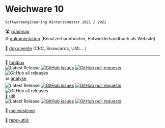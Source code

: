 # Weichware 10
`Softwareengineering Wintersemester 2021 / 2022`

🛣️ [roadmap](https://github.com/orgs/weichware10/projects/3)  
🌐 [dokumentation](https://weichware10.github.io/dokumente/) (Benutzerhandbücher, Entwicklerhandbuch als Website)

📄 [dokumente](https://github.com/weichware10/dokumente) (CRC, Snowcards, UML...)

---

👀 [toolbox](https://github.com/weichware10/toolbox)  
![Latest Release](https://img.shields.io/github/v/release/weichware10/toolbox) [![GitHub issues](https://img.shields.io/github/issues-raw/weichware10/toolbox)](https://github.com/weichware10/toolbox/issues) [![GitHub pull requests](https://img.shields.io/github/issues-pr-raw/weichware10/toolbox)](https://github.com/weichware10/toolbox/pulls) ![GitHub all releases](https://img.shields.io/github/downloads/weichware10/toolbox/total)  
📊 [analyse](https://github.com/weichware10/analyse)  
![Latest Release](https://img.shields.io/github/v/release/weichware10/analyse) [![GitHub issues](https://img.shields.io/github/issues-raw/weichware10/analyse)](https://github.com/weichware10/analyse/issues) [![GitHub pull requests](https://img.shields.io/github/issues-pr-raw/weichware10/analyse)](https://github.com/weichware10/analyse/pulls) ![GitHub all releases](https://img.shields.io/github/downloads/weichware10/analyse/total)  
🧰 [util](https://github.com/weichware10/util)  
![Latest Release](https://img.shields.io/github/v/release/weichware10/util) [![GitHub issues](https://img.shields.io/github/issues-raw/weichware10/util)](https://github.com/weichware10/util/issues)  [![GitHub pull requests](https://img.shields.io/github/issues-pr-raw/weichware10/util)](https://github.com/weichware10/util/pulls) 

📆 [meilensteine](https://github.com/weichware10/meilensteine)  

📎 [repo-utils](https://github.com/weichware10/repo-utils)
